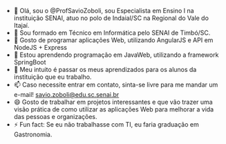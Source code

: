 - 👋 Olá, sou o @ProfSavioZoboli, sou Especialista em Ensino I na instituição SENAI, atuo no polo de Indaial/SC na Regional do Vale do Itajaí.
- 🥸 Sou formado em Técnico em Informática pelo SENAI de Timbó/SC.
- 👀 Gosto de programar aplicações Web, utilizando AngularJS e API em NodeJS + Express
- 🌱 Estou aprendendo programação em JavaWeb, utilizando a framework SpringBoot
- 💞️ Meu intuito é passar os meus aprendizados para os alunos da instituição que eu trabalho.
- 📫 Caso necessite entrar em contato, sinta-se livre para me mandar um e-mail! savio.zoboli@edu.sc.senai.br
- 😄 Gosto de trabalhar em projetos interessantes e que vão trazer uma visão prática de como utilizar as aplicações Web para melhorar a vida das pessoas e organizações.
- ⚡ Fun fact: Se eu não trabalhasse com TI, eu faria graduação em Gastronomia.

<!---
ProfSavioZoboli/ProfSavioZoboli is a ✨ special ✨ repository because its `README.md` (this file) appears on your GitHub profile.
You can click the Preview link to take a look at your changes.
--->

